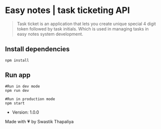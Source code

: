 # Easy notes | task ticketing API

> Task ticket is an application that lets you create unique special 4 digit token followed by task initials. Which is used in managing tasks in easy notes system development.

## Install dependencies

```
npm install
```

## Run app

```
#Run in dev mode
npm run dev

#Run in production mode
npm start
```

- Version: 1.0.0

<span align="center">Made with &#128151; by Swastik Thapaliya </span>
